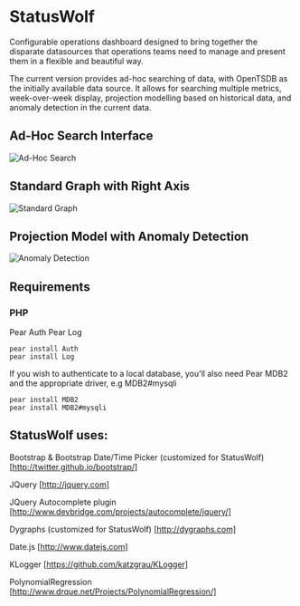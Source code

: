 StatusWolf
==========

Configurable operations dashboard designed to bring together the
disparate datasources that operations teams need to manage and present
them in a flexible and beautiful way.

The current version provides ad-hoc searching of data, with OpenTSDB as
the initially available data source. It allows for searching multiple
metrics, week-over-week display, projection modelling based on historical
data, and anomaly detection in the current data.

## Ad-Hoc Search Interface
![Ad-Hoc Search](https://cloud.box.com/shared/static/a8aqjs34mpa65de6bp90.png)

## Standard Graph with Right Axis
![Standard Graph](https://cloud.box.com/shared/static/t1v30ygv65jq6uismjqu.png)

## Projection Model with Anomaly Detection
![Anomaly Detection](https://cloud.box.com/shared/static/wybbtdmr09qee8gibicf.png)

## Requirements
### PHP
Pear Auth
Pear Log

    pear install Auth
    pear install Log

If you wish to authenticate to a local database, you'll also need
Pear MDB2 and the appropriate driver, e.g MDB2#mysqli

    pear install MDB2
    pear install MDB2#mysqli

## StatusWolf uses:
Bootstrap & Bootstrap Date/Time Picker (customized for StatusWolf)
[http://twitter.github.io/bootstrap/]

JQuery
[http://jquery.com]

JQuery Autocomplete plugin
[http://www.devbridge.com/projects/autocomplete/jquery/]

Dygraphs (customized for StatusWolf)
[http://dygraphs.com]

Date.js
[http://www.datejs.com]

KLogger
[https://github.com/katzgrau/KLogger]

PolynomialRegression
[http://www.drque.net/Projects/PolynomialRegression/]